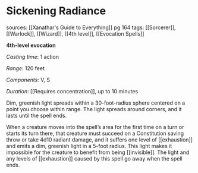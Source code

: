 # Sickening Radiance
sources: [[Xanathar's Guide to Everything]] pg 164
tags: [[Sorcerer]], [[Warlock]], [[Wizard]], [[4th level]], [[Evocation Spells]]

**4th-level evocation**

*Casting time*: 1 action

*Range*: 120 feet

*Components*: V, S

*Duration*: [[Requires concentration]], up to 10 minutes

Dim, greenish light spreads within a 30-foot-radius sphere centered on a point you choose within range. The light spreads around corners, and it lasts until the spell ends.

When a creature moves into the spell’s area for the first time on a turn or starts its turn there, that creature must succeed on a Constitution saving throw or take 4d10 radiant damage, and it suffers one level of [[exhaustion]] and emits a dim, greenish light in a 5-foot radius. This light makes it impossible for the creature to benefit from being [[invisible]]. The light and any levels of [[exhaustion]] caused by this spell go away when the spell ends.

